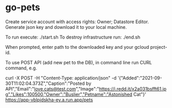# go-pets
Create service account with access rights: Owner; Datastore Editor.
Generate json key and download it to your local machine.

To run execute: ./start.sh
To destroy infrastructure run: ./end.sh

When prompted, enter path to the downloaded key and your gcloud project-id.

To use POST API (add new pet to the DB), in command line run CURL command, e.g.

curl -X POST -H "Content-Type: application/json"  -d '{"Added":"2021-09-30T11:02:04.373Z","Caption":"Posted by API","Email":"love.cats@test.com","Image":"https://i.redd.it/x2a031bsfft61.jpg","Likes":100500,"Owner":"Buslier","Petname":"Astonished Cat"}' https://app-vblpjdskha-ey.a.run.app/pets
